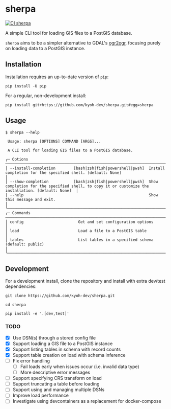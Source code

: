 # sherpa
[![CI sherpa](https://github.com/kyoh-dev/sherpa/actions/workflows/ci.yml/badge.svg?branch=main)](https://github.com/kyoh-dev/sherpa/actions/workflows/ci.yml)

A simple CLI tool for loading GIS files to a PostGIS database.

`sherpa` aims to be a simpler alternative to GDAL's [ogr2ogr](https://gdal.org/programs/ogr2ogr.html), focusing purely
on loading data to a PostGIS instance.

## Installation

Installation requires an up-to-date version of `pip`:
```shell
pip install -U pip
```

For a regular, non-development install:
```shell
pip install git+https://github.com/kyoh-dev/sherpa.git#egg=sherpa
```

## Usage

```
$ sherpa --help

 Usage: sherpa [OPTIONS] COMMAND [ARGS]...

 A CLI tool for loading GIS files to a PostGIS database.

╭─ Options ────────────────────────────────────────────────────────────────────────────────────────────────────────────────────────────────────────────────────────╮
│ --install-completion        [bash|zsh|fish|powershell|pwsh]  Install completion for the specified shell. [default: None]                                         │
│ --show-completion           [bash|zsh|fish|powershell|pwsh]  Show completion for the specified shell, to copy it or customize the installation. [default: None]  │
│ --help                                                       Show this message and exit.                                                                         │
╰──────────────────────────────────────────────────────────────────────────────────────────────────────────────────────────────────────────────────────────────────╯
╭─ Commands ───────────────────────────────────────────────────────────────────────────────────────────────────────────────────────────────────────────────────────╮
│ config                        Get and set configuration options                                                                                                  │
│ load                          Load a file to a PostGIS table                                                                                                     │
│ tables                        List tables in a specified schema (default: public)                                                                                │
╰──────────────────────────────────────────────────────────────────────────────────────────────────────────────────────────────────────────────────────────────────╯
```

## Development

For a development install, clone the repository and install with extra dev/test dependencies:
```shell
git clone https://github.com/kyoh-dev/sherpa.git

cd sherpa

pip install -e '.[dev,test]'
```

### TODO

- [x] Use DSN(s) through a stored config file
- [x] Support loading a GIS file to a PostGIS instance
- [x] Support listing tables in schema with record counts
- [x] Support table creation on load with schema inference
- [ ] Fix error handling
  - [ ] Fail loads early when issues occur (i.e. invalid data type)
  - [ ] More descriptive error messages
- [ ] Support specifying CRS transform on load
- [ ] Support truncating a table before loading
- [ ] Support using and managing multiple DSNs
- [ ] Improve load performance
- [ ] Investigate using devcontainers as a replacement for docker-compose
